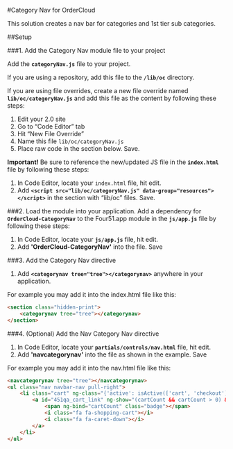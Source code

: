 #Category Nav for OrderCloud 

This solution creates a nav bar for categories and 1st tier sub categories.

##Setup

###1. Add the Category Nav module file to your project

Add the **`categoryNav.js`** file to your project.

If you are using a repository, add this file to the **`/lib/oc`** directory.

If you are using file overrides, create a new file override named **`lib/oc/categoryNav.js`** and add this file as the content by following these steps:

 1. Edit your 2.0 site
 2. Go to “Code Editor” tab
 3. Hit “New File Override”
 4. Name this file `lib/oc/categoryNav.js`
 5. Place raw code in the section below. Save.

**Important!** Be sure to reference the new/updated JS file in the **`index.html`** file by following these steps:

 1. In Code Editor, locate your `index.html` file, hit edit.
 2. Add **`<script src="lib/oc/categoryNav.js" data-group="resources"></script>`** in the section with “lib/oc” files. Save.

###2. Load the module into your application.
Add a dependency for  **`OrderCloud-CategoryNav`** to the Four51.app module in the **`js/app.js`** file by following these steps: 

 1. In Code Editor, locate your **`js/app.js`** file, hit edit.
 2. Add **'OrderCloud-CategoryNav'** into the file. Save

###3. Add the Category Nav directive

 1. Add **`<categorynav tree="tree"></categorynav>`** anywhere in your application.

For example you may add it into the index.html file like this:

```html
<section class="hidden-print">
    <categorynav tree="tree"></categorynav>
</section>
```

###4. (Optional) Add the Nav Category Nav directive

 1. In Code Editor, locate your **`partials/controls/nav.html`** file, hit edit.
 2. Add **'navcategorynav'** into the file as shown in the example. Save

For example you may add it into the nav.html file like this:

```html
<navcategorynav tree="tree"></navcategorynav>
<ul class="nav navbar-nav pull-right">
    <li class="cart" ng-class="{'active': isActive(['cart', 'checkout'])}">
        <a id="451qa_cart_link" ng-show="(cartCount && cartCount > 0) && user.CurrentOrderID" class="cart" href="cart">
            <span ng-bind="cartCount" class="badge"></span>
            <i class="fa fa-shopping-cart"></i>
            <i class="fa fa-caret-down"></i>
        </a>
    </li>
</ul>
```
